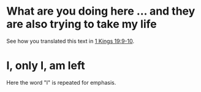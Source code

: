 # What are you doing here ... and they are also trying to take my life

See how you translated this text in [1 Kings 19:9-10](./09.md).

# I, only I, am left

Here the word "I" is repeated for emphasis.

